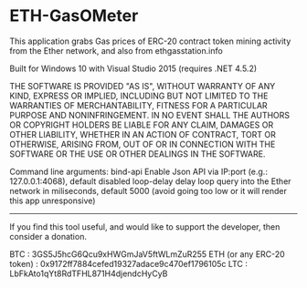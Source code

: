# ETH-GasOMeter

This application grabs Gas prices of ERC-20 contract token mining activity from the Ether network, and also from ethgasstation.info

Built for Windows 10 with Visual Studio 2015 (requires .NET 4.5.2)

THE SOFTWARE IS PROVIDED "AS IS", WITHOUT WARRANTY OF ANY KIND, EXPRESS OR
IMPLIED, INCLUDING BUT NOT LIMITED TO THE WARRANTIES OF MERCHANTABILITY, FITNESS
FOR A PARTICULAR PURPOSE AND NONINFRINGEMENT. IN NO EVENT SHALL THE AUTHORS OR
COPYRIGHT HOLDERS BE LIABLE FOR ANY CLAIM, DAMAGES OR OTHER LIABILITY, WHETHER
IN AN ACTION OF CONTRACT, TORT OR OTHERWISE, ARISING FROM, OUT OF OR IN
CONNECTION WITH THE SOFTWARE OR THE USE OR OTHER DEALINGS IN THE SOFTWARE.

Command line arguments:
	bind-api	Enable Json API via IP:port (e.g.: 127.0.0.1:4068), default disabled
	loop-delay	delay loop query into the Ether network in miliseconds, default 5000 (avoid going too low or it will render this app unresponsive)

--------------------------------------------------------------------

If you find this tool useful, and would like to support the developer, then consider a donation.

BTC						:	3GS5J5hcG6Qcu9xHWGmJaV5ftWLmZuR255
ETH (or any ERC-20 token)	:	0x9172ff7884cefed19327adace9c470ef1796105c
LTC						:	LbFkAto1qYt8RdTFHL871H4djendcHyCyB
